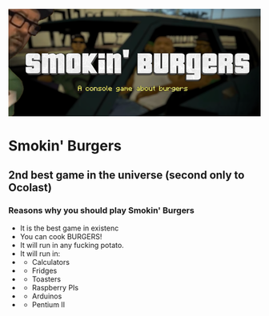 ![a](https://github.com/GabrielSil46/smokin-burgers/blob/main/image.png)
# Smokin' Burgers
## 2nd best game in the universe (second only to Ocolast)

### Reasons why you should play Smokin' Burgers
- It is the best game in existenc
- You can cook BURGERS!
- It will run in any fucking potato.
- It will run in:
- - Calculators
- - Fridges
- - Toasters
- - Raspberry PIs
- - Arduinos
- - Pentium II
